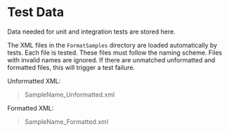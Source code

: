 # Test Data

Data needed for unit and integration tests are stored here.

The XML files in the `FormatSamples` directory are loaded automatically by tests. Each file is tested. These files must follow the naming scheme. Files with invalid names are ignored. If there are unmatched unformatted and formatted files, this will trigger a test failure.

Unformatted XML:

> SampleName_Unformatted.xml

Formatted XML:

> SampleName_Formatted.xml
